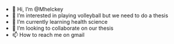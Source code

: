 - 👋 Hi, I’m @Mhelckey
- 👀 I’m interested in playing volleyball but we need to do a thesis
- 🌱 I’m currently learning health science
- 💞️ I’m looking to collaborate on our thesis
- 📫 How to reach me on gmail

<!---
Mhelckey/Mhelckey is a ✨ special ✨ repository because its `README.md` (this file) appears on your GitHub profile.
You can click the Preview link to take a look at your changes.
--->
